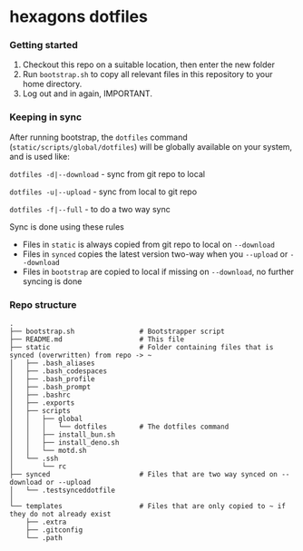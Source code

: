 # hexagons dotfiles

### Getting started

1. Checkout this repo on a suitable location, then enter the new folder
2. Run `bootstrap.sh` to copy all relevant files in this repository to your home directory.
3. Log out and in again, IMPORTANT.

### Keeping in sync

After running bootstrap, the `dotfiles` command (`static/scripts/global/dotfiles`) will be globally available on your system, and is used like:

`dotfiles -d|--download` - sync from git repo to local

`dotfiles -u|--upload` - sync from local to git repo

`dotfiles -f|--full` - to do a two way sync

Sync is done using these rules 

*   Files in `static` is always copied from git repo to local on `--download`
*   Files in `synced` copies the latest version two-way when you `--upload` or `--download`
*   Files in `bootstrap` are copied to local if missing on `--download`, no further syncing is done

### Repo structure

```
.
├── bootstrap.sh                # Bootstrapper script
├── README.md                   # This file
├── static                      # Folder containing files that is synced (overwritten) from repo -> ~
│   ├── .bash_aliases
│   ├── .bash_codespaces
│   ├── .bash_profile
│   ├── .bash_prompt
│   ├── .bashrc
│   ├── .exports
│   ├── scripts
│   │   ├── global
│   │   │   └── dotfiles        # The dotfiles command
│   │   ├── install_bun.sh
│   │   ├── install_deno.sh
│   │   └── motd.sh
│   └── .ssh
│       └── rc
├── synced                      # Files that are two way synced on --download or --upload
│   └── .testsynceddotfile
│
└── templates                   # Files that are only copied to ~ if they do not already exist
    ├── .extra                  
    ├── .gitconfig
    └── .path
```
